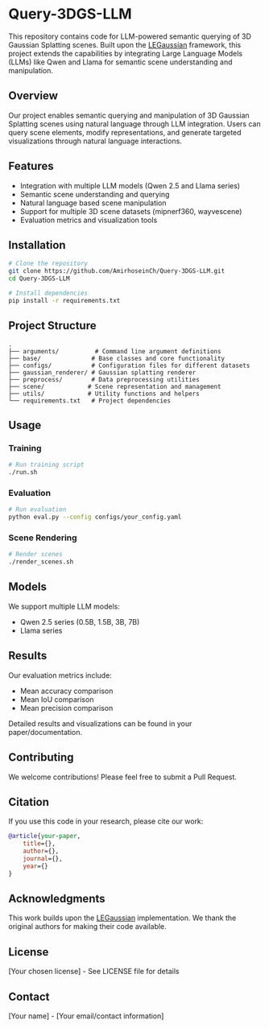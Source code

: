 # Query-3DGS-LLM

This repository contains code for LLM-powered semantic querying of 3D Gaussian Splatting scenes. Built upon the [LEGaussian](link-to-original-repo) framework, this project extends the capabilities by integrating Large Language Models (LLMs) like Qwen and Llama for semantic scene understanding and manipulation.

## Overview

Our project enables semantic querying and manipulation of 3D Gaussian Splatting scenes using natural language through LLM integration. Users can query scene elements, modify representations, and generate targeted visualizations through natural language interactions.

## Features

- Integration with multiple LLM models (Qwen 2.5 and Llama series)
- Semantic scene understanding and querying
- Natural language based scene manipulation
- Support for multiple 3D scene datasets (mipnerf360, wayvescene)
- Evaluation metrics and visualization tools

## Installation

```bash
# Clone the repository
git clone https://github.com/AmirhoseinCh/Query-3DGS-LLM.git
cd Query-3DGS-LLM

# Install dependencies
pip install -r requirements.txt
```

## Project Structure

```
.
├── arguments/          # Command line argument definitions
├── base/              # Base classes and core functionality
├── configs/           # Configuration files for different datasets
├── gaussian_renderer/ # Gaussian splatting renderer
├── preprocess/        # Data preprocessing utilities
├── scene/            # Scene representation and management
├── utils/            # Utility functions and helpers
└── requirements.txt   # Project dependencies
```

## Usage

### Training

```bash
# Run training script
./run.sh
```

### Evaluation

```bash
# Run evaluation
python eval.py --config configs/your_config.yaml
```

### Scene Rendering

```bash
# Render scenes
./render_scenes.sh
```

## Models

We support multiple LLM models:
- Qwen 2.5 series (0.5B, 1.5B, 3B, 7B)
- Llama series

## Results

Our evaluation metrics include:
- Mean accuracy comparison
- Mean IoU comparison
- Mean precision comparison

Detailed results and visualizations can be found in your paper/documentation.

## Contributing

We welcome contributions! Please feel free to submit a Pull Request.

## Citation

If you use this code in your research, please cite our work:

```bibtex
@article{your-paper,
    title={},
    author={},
    journal={},
    year={}
}
```

## Acknowledgments

This work builds upon the [LEGaussian](link-to-original-repo) implementation. We thank the original authors for making their code available.

## License

[Your chosen license] - See LICENSE file for details

## Contact

[Your name] - [Your email/contact information]